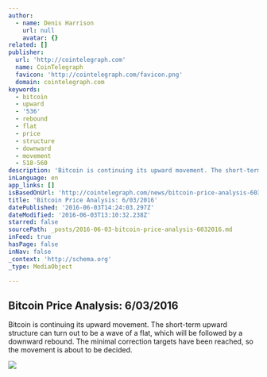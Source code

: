```yaml
---
author:
  - name: Denis Harrison
    url: null
    avatar: {}
related: []
publisher:
  url: 'http://cointelegraph.com'
  name: CoinTelegraph
  favicon: 'http://cointelegraph.com/favicon.png'
  domain: cointelegraph.com
keywords:
  - bitcoin
  - upward
  - '536'
  - rebound
  - flat
  - price
  - structure
  - downward
  - movement
  - 518-560
description: 'Bitcoin is continuing its upward movement. The short-term upward structure can turn out to be a wave of a flat, which will be followed by a downward rebound. The minimal correction targets have been reached, so the movement is about to be decided.'
inLanguage: en
app_links: []
isBasedOnUrl: 'http://cointelegraph.com/news/bitcoin-price-analysis-6032016'
title: 'Bitcoin Price Analysis: 6/03/2016'
datePublished: '2016-06-03T14:24:03.297Z'
dateModified: '2016-06-03T13:10:32.238Z'
starred: false
sourcePath: _posts/2016-06-03-bitcoin-price-analysis-6032016.md
inFeed: true
hasPage: false
inNav: false
_context: 'http://schema.org'
_type: MediaObject

---
```

<article style=""><h1>Bitcoin Price Analysis: 6/03/2016</h1><p>Bitcoin is continuing its upward movement. The short-term upward structure can turn out to be a wave of a flat, which will be followed by a downward rebound. The minimal correction targets have been reached, so the movement is about to be decided.</p><img src="https://lh6.googleusercontent.com/pVLtP23QZA4H-oWp8l5hHnLpXYO1vFv0brJ62_IPJgv97UZfFvMY8WHNyOq5sNkJKCb8G_4oOPmMfQCsV6_Yv_d_Bo6PCWfmb44Uidig4qDoUD7eaYdK_yGWE5NDJ4auLQOxVpC2" /></article>